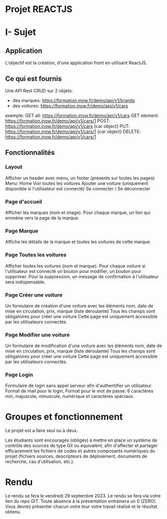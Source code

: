 
# Projet REACTJS

# I- Sujet

## Application

L'objectif est la création, d'une application front en utilisant ReactJS.

## Ce qui est fournis

Une API Rest CRUD sur 2 objets:
- des marques: https://formation.inow.fr/demo/api/v1/brands
- des voitures: https://formation.inow.fr/demo/api/v1/cars

exemple:
GET all: https://formation.inow.fr/demo/api/v1/cars
GET element: https://formation.inow.fr/demo/api/v1/cars/1
POST: https://formation.inow.fr/demo/api/v1/cars {car object}
PUT: https://formation.inow.fr/demo/api/v1/cars/1 {car object}
DELETE: https://formation.inow.fr/demo/api/v1/cars/1

## Fonctionnalités

### Layout
Afficher un header avec menu, un footer (présents sur toutes les pages)
Menu:
  Home
  Voir toutes les voitures
  Ajouter une voiture (uniquement disponible si l'utilisateur est connecté)
  Se connecter / Se déconnecter

### Page d'accueil

Afficher les marques (nom et image).
Pour chaque marque, un lien qui emmène vers la page de la marque.

### Page Marque

Affiche les détails de la marque et toutes les voitures de cette marque.

### Page Toutes les voitures

Afficher toutes les voitures (nom et marque).
Pour chaque voiture si l'utilisateur est connecté un bouton pour modifier, un bouton pour supprimer.
Pour la suppression, un message de confirmation à l'utilisateur sera indispensable.

### Page Créer une voiture

Un formulaire de création d'une voiture avec les éléments nom, date de mise en circulation, prix, marque (liste déroulante)
Tous les champs sont obligatoires pour créer une voiture
Cette page est uniquement accessible par les utilisateurs connectés.

### Page Modifier une voiture

Un formulaire de modification d'une voiture avec les éléments nom, date de mise en circulation, prix, marque (liste déroulante)
Tous les champs sont obligatoires pour créer une voiture
Cette page est uniquement accessible par les utilisateurs connectés.

### Page Login

Formulaire de login sans appel serveur afin d'authentifier un utilisateur.
Format de mail pour le login, Format pour le mot de passe: 6 caractères min, majuscule, minuscule, numérique et caractères spéciaux.

# Groupes et fonctionnement

Le projet est a faire seul ou à deux.

Les étudiants sont encouragés (obligés) à mettre en place un système de contrôle des sources de type Git ou équivalent, afin d'affecter et partager efficacement les fichiers de codes et autres composants numériques du projet (fichiers sources, descripteurs de déploiement, documents de recherche, cas d'utilisation, etc.).

# Rendu

Le rendu se fera le vendredi 29 septembre 2023.
Le rendu se fera via votre lien du repo GIT.
Toute absence à la présentation entrainera un 0 (ZERO).
Vous devrez présenter chacun votre tour votre travail réalisé et le résultat obtenu.